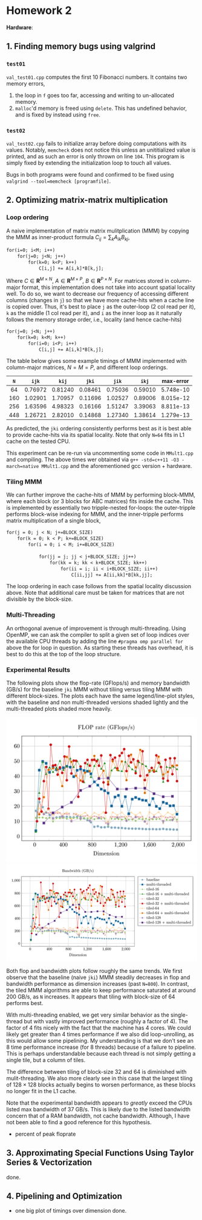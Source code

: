 # Homework 2

**Hardware**: 

## 1. Finding memory bugs using valgrind
### `test01`
`val_test01.cpp` computes the first 10 Fibonacci numbers. It contains two
memory errors,
1. the loop in `f` goes too far, accessing and writing to un-allocated memory.
2. `malloc`'d memory is freed using `delete`. This has undefined behavior, 
    and is fixed by instead using `free`.

### `test02`
`val_test02.cpp` fails to initialize array before doing computations with its
values. Notably, `memcheck` does not notice this unless an unititialized value
is printed, and as such an error is only thrown on line `104`. This program is
simply fixed by extending the initialization loop to touch all values.

Bugs in both programs were found and confirmed to be fixed using `valgrind
--tool=memcheck [programfile]`.

## 2. Optimizing matrix-matrix multiplication

### Loop ordering
A naive implementation of matrix matrix mulitplication (MMM) by copying the MMM
as inner-product formula $C_{ij} = \sum_k A_{ik}B_{kj}$,
```
for(i=0; i<M; i++)
    for(j=0; j<N; j++)
        for(k=0; k<P; k++)
            C[i,j] += A[i,k]*B[k,j];
```
Where $C \in \mathbf{R}^{M\times N}, ~ A \in \mathbf{R}^{M\times P}, ~ B\in \mathbf{R}^{P \times N}$.
For matrices stored in column-major format, this implementation does not take
into account spatial locality well. To do so, we want to decrease our frequency
of accessing different columns (changes in `j`) so that we have more cache-hits
when a cache line is copied over. Thus, it's best to place `j` as the
outer-loop (2 col read per it), `k` as the middle (1 col read per it), and `i`
as the inner loop as it naturally follows the memory storage order, i.e.,
locality (and hence cache-hits)
```
for(j=0; j<N; j++)
    for(k=0; k<M; k++)
        for(i=0; i<P; i++)
            C[i,j] += A[i,k]*B[k,j];
```
The table below gives some example timings of MMM implemented with 
column-major matrices, $N=M=P$, and different loop orderings.

| `N`   | `ijk` | `kij`  |   `jki`   |  `jik`  |  `ikj`  |  max-error| 
| :--: | :--:   |  :--:   |  :--:   |  :--:   |  :--:   |  :--:    |
|  64 | 0.76972 | 0.81240 | 0.08461 | 0.75036 | 0.59010 | 5.748e-10 | 
| 160 | 1.02901 | 1.70957 | 0.11696 | 1.02527 | 0.89006 | 8.015e-12 | 
| 256 | 1.63596 | 4.98323 | 0.16166 | 1.51247 | 3.39063 | 8.811e-13 | 
| 448 | 1.26721 | 2.82010 | 0.14868 | 1.27340 | 1.38614 | 1.279e-13 | 

As predicted, the `jki` ordering consistently performs best as it is best able to provide cache-hits
via its spatial locality. Note that only `N=64` fits in L1 cache on the tested CPU.

This experiment can be re-run via uncommenting some code in `MMult1.cpp` and compiling. 
The above times wer obtained via `g++ -std=c++11 -O3 -march=native MMult1.cpp`
and the aforementioned gcc version + hardware.

### Tiling MMM
We can further improve the cache-hits of MMM by performing block-MMM, where each 
block (or 3 blocks for ABC matrices) fits inside the cache. This is implemented by essentially 
two tripple-nested for-loops: the outer-tripple performs block-wise indexing for MMM, and 
the inner-tripple performs matrix multiplication of a single block,
```
for(j = 0; j < N; j+=BLOCK_SIZE) 
    for(k = 0; k < P; k+=BLOCK_SIZE) 
        for(i = 0; i < M; i+=BLOCK_SIZE) 

            for(jj = j; jj < j+BLOCK_SIZE; jj++)
                for(kk = k; kk < k+BLOCK_SIZE; kk++)
                    for(ii = i; ii < i+BLOCK_SIZE; ii++)
                        C[ii,jj] += A[ii,kk]*B[kk,jj];
```
The loop ordering in each case follows from the spatial locality discussion above.
Note that additional care must be taken for matrices that are not divisible by the block-size.

### Multi-Threading
An orthogonal avenue of improvement is through multi-threading. Using OpenMP,
we can ask the compiler to split a given set of loop indices over the available
CPU threads by adding the line `#pragma omp parallel for` above the for loop in
question. As starting these threads has overhead, it is best to do this at the
top of the loop structure. 

### Experimental Results
The following plots show the flop-rate (GFlops/s) and memory bandwidth (GB/s)
for the baseline `jki` MMM without tiliing versus tiling MMM with different
block-sizes. The plots each have the same legend/line-plot styles, with the baseline and 
non multi-threaded versions shaded lightly and the multi-threaded plots shaded more heavily.

![flop-rate plot](plot/mmm-0.png)
![bandwidth plot](plot/mmm-1.png)

Both flop and bandwidth plots follow roughly the same trends. We first observe that the baseline (naive `jki`) MMM
steadily decreases in flop and bandwidth performance as dimension increases (past `N=800`). In contrast, the tiled MMM algorithms are able to keep performance saturated at around 200 GB/s, as `N` increases. It appears that tiling with block-size of 64 performs best. 

With multi-threading enabled, we get very similar behavior as the single-thread but with vastly improved performance (roughly a factor of 4). The factor of 4 fits nicely with the fact that the machine has 4 cores. We could likely get greater than 4 times performance if we also did loop-unrolling, as this would allow some pipelining. My understanding is that we don't see an 8 time performance increase (for 8 threads) because of a failure to pipeline. This is perhaps understandable because each thread is not simply getting a single tile, but a column of tiles.

The difference between tiling of block-size 32 and 64 is diminished with mulit-threading. We also more clearly see in this case that the largest tiling of $128 \times 128$ blocks actually begins to worsen performance, as these blocks no longer fit in the L1 cache.

Note that the experimental bandwidth appears to *greatly* exceed the CPUs listed max bandwidth of 37 GB/s. This is likely due to the listed bandwidth concern that of a RAM bandwidth, not cache bandwidth. Although, I have not been able to find a good reference for this hypothesis.

- percent of peak floprate

## 3. Approximating Special Functions Using Taylor Series & Vectorization
done.

## 4. Pipelining and Optimization
- one big plot of timings over dimension
done.


